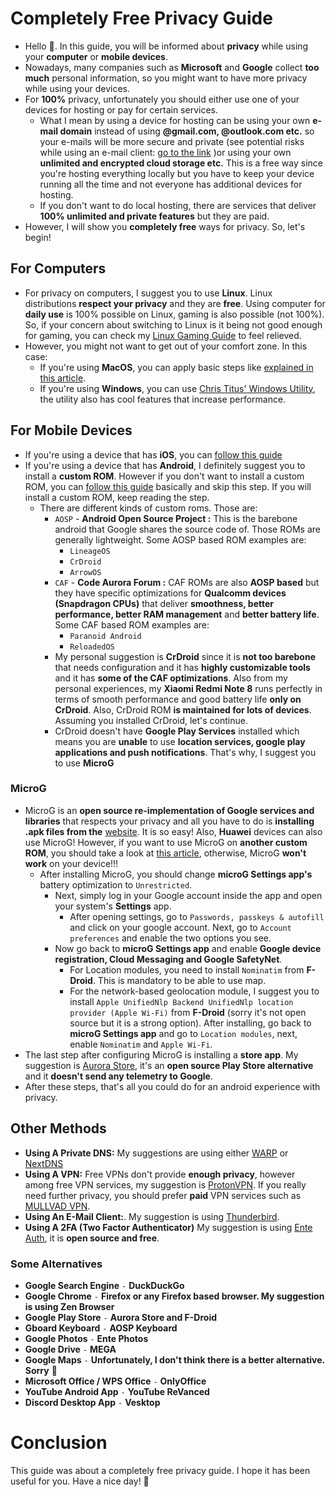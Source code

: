 # Completely Free Privacy Guide
- Hello 🤭. In this guide, you will be informed about **privacy** while using your **computer** or **mobile devices**.
- Nowadays, many companies such as **Microsoft** and **Google** collect **too much** personal information, so you might want to have more privacy while using your devices.
- For **100%** privacy, unfortunately you should either use one of your devices for hosting or pay for certain services.
  - What I mean by using a device for hosting can be using your own **e-mail domain** instead of using **@gmail.com, @outlook.com etc.** so your e-mails will be more secure and private (see potential risks while using an e-mail client: [go to the link](https://perception-point.io/guides/email-security/email-security-threats-solutions-8-critical-best-practices/#Common_Threats_to_Email_Security) )or using your own **unlimited and encrypted cloud storage etc.** This is a free way since you're hosting everything locally but you have to keep your device running all the time and not everyone has additional devices for hosting.
  - If you don't want to do local hosting, there are services that deliver **100% unlimited and private features** but they are paid.
- However, I will show you **completely free** ways for privacy. So, let's begin!
## For Computers
- For privacy on computers, I suggest you to use **Linux**. Linux distributions **respect your privacy** and they are **free**. Using computer for **daily use** is 100% possible on Linux, gaming is also possible (not 100%). So, if your concern about switching to Linux is it being not good enough for gaming, you can check my [Linux Gaming Guide](https://github.com/cutiepenguins/Linux-Gaming-Guide) to feel relieved.
- However, you might not want to get out of your comfort zone. In this case:
  - If you're using **MacOS**, you can apply basic steps like [explained in this article](https://www.practicalmoneyskills.com/en/resources/data_privacy/device-privacy-tips/How-Protect-Privacy-Mac.html).
  - If you're using **Windows**, you can use [Chris Titus' Windows Utility](https://github.com/ChrisTitusTech/winutil), the utility also has cool features that increase performance.
## For Mobile Devices
- If you're using a device that has **iOS**, you can [follow this guide](https://github.com/iPrivacyGuides/iOS-Privacy-Guide)
- If you're using a device that has **Android**, I definitely suggest you to install a **custom ROM**. However if you don't want to install a custom ROM, you can [follow this guide](https://veepn.com/blog/10-android-privacy-settings/) basically and skip this step. If you will install a custom ROM, keep reading the step.
  - There are different kinds of custom roms. Those are:
    - `AOSP` - **Android Open Source Project :** This is the barebone android that Google shares the source code of. Those ROMs are generally lightweight. Some AOSP based ROM examples are:
      - `LineageOS`
      - `CrDroid`
      - `ArrowOS`
    - `CAF` - **Code Aurora Forum :** CAF ROMs are also **AOSP based** but they have specific optimizations for **Qualcomm devices (Snapdragon CPUs)** that deliver **smoothness, better performance, better RAM management** and **better battery life**. Some CAF based ROM examples are:
      - `Paranoid Android`
      - `ReloadedOS`
    - My personal suggestion is **CrDroid** since it is **not too barebone** that needs configuration and it has **highly customizable tools** and it has **some of the CAF optimizations**. Also from my personal experiences, my **Xiaomi Redmi Note 8** runs perfectly in terms of smooth performance and good battery life **only on CrDroid**. Also, CrDroid ROM **is maintained for lots of devices**. Assuming you installed CrDroid, let's continue.
    - CrDroid doesn't have **Google Play Services** installed which means you are **unable** to use **location services, google play applications and push notifications**. That's why, I suggest you to use **MicroG**

### MicroG
- MicroG is an **open source re-implementation of Google services and libraries** that respects your privacy and all you have to do is **installing .apk files from the** [website](https://microg.org/download.html). It is so easy! Also, **Huawei** devices can also use MicroG! However, if you want to use MicroG on **another custom ROM**, you should take a look at [this article](https://github.com/microg/GmsCore/wiki/Signature-Spoofing), otherwise, MicroG **won't work** on your device!!!
  - After installing MicroG, you should change **microG Settings app's** battery optimization to `Unrestricted`.
    - Next, simply log in your Google account inside the app and open your system's **Settings** app.
      - After opening settings, go to `Passwords, passkeys & autofill` and click on your google account. Next, go to `Account preferences` and enable the two options you see.
    - Now go back to **microG Settings app** and enable **Google device registration, Cloud Messaging and Google SafetyNet**.
      - For Location modules, you need to install `Nominatim` from **F-Droid**. This is mandatory to be able to use map.
      - For the network-based geolocation module, I suggest you to install `Apple UnifiedNlp Backend UnifiedNlp location provider (Apple Wi-Fi)` from **F-Droid** (sorry it's not open source but it is a strong option). After installing, go back to **microG Settings app** and go to `Location modules`, next, enable `Nominatim` and `Apple Wi-Fi`.
- The last step after configuring MicroG is installing a **store app**. My suggestion is [Aurora Store](https://auroraoss.com/), it's an **open source Play Store alternative** and it **doesn't send any telemetry to Google**.
- After these steps, that's all you could do for an android experience with privacy.
## Other Methods 
- **Using A Private DNS:** My suggestions are using either [WARP](https://one.one.one.one/) or [NextDNS](https://nextdns.io/)
- **Using A VPN:** Free VPNs don't provide **enough privacy**, however among free VPN services, my suggestion is [ProtonVPN](https://protonvpn.com/). If you really need further privacy, you should prefer **paid** VPN services such as [MULLVAD VPN](https://mullvad.net/en).
- **Using An E-Mail Client:**. My suggestion is using [Thunderbird](https://www.thunderbird.net/en-US/).
- **Using A 2FA (Two Factor Authenticator)** My suggestion is using [Ente Auth](https://ente.io/auth/), it is **open source and free**.
### Some Alternatives
- **Google Search Engine** `-` **DuckDuckGo**
- **Google Chrome** `-` **Firefox or any Firefox based browser. My suggestion is using Zen Browser**
- **Google Play Store** `-` **Aurora Store and F-Droid**
- **Gboard Keyboard** `-` **AOSP Keyboard**
- **Google Photos** `-` **Ente Photos**
- **Google Drive** `-` **MEGA**
- **Google Maps** `-` **Unfortunately, I don't think there is a better alternative. Sorry** 🥺
- **Microsoft Office / WPS Office** `-` **OnlyOffice**
- **YouTube Android App** `-` **YouTube ReVanced**
- **Discord Desktop App** `-` **Vesktop**
# Conclusion
This guide was about a completely free privacy guide. I hope it has been useful for you. Have a nice day! 🐧

